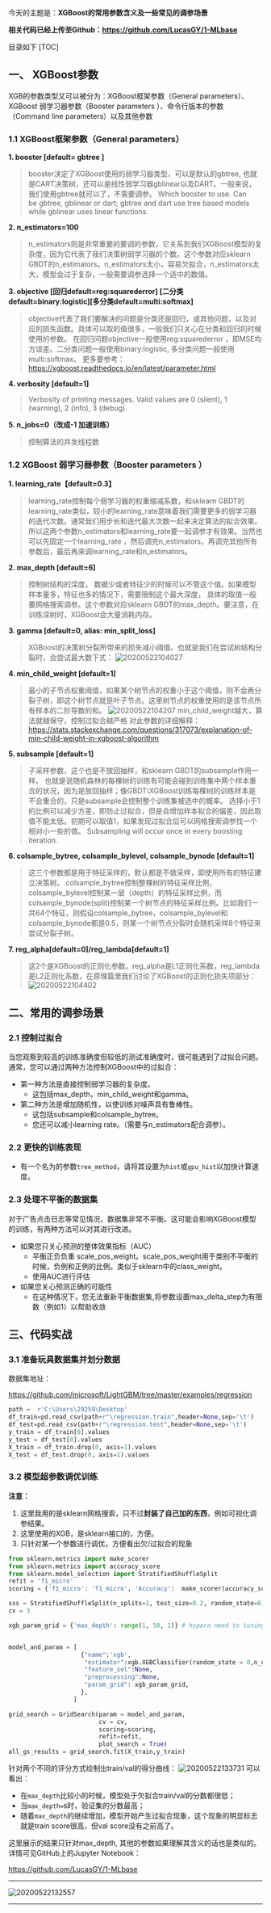 今天的主题是：**XGBoost的常用参数含义及一些常见的调参场景**

**相关代码已经上传至Github：https://github.com/LucasGY/1-MLbase**

目录如下
[TOC]

## 一、 XGBoost参数
XGB的参数类型又可以被分为：XGBoost框架参数（General parameters）、XGBoost 弱学习器参数（Booster parameters ）、命令行版本的参数（Command line parameters）以及其他参数

### 1.1 XGBoost框架参数（General parameters）
**1. booster [default= gbtree ]**
>booster决定了XGBoost使用的弱学习器类型，可以是默认的gbtree, 也就是CART决策树，还可以是线性弱学习器gblinear以及DART。一般来说，我们使用gbtree就可以了，不需要调参。
Which booster to use. Can be gbtree, gblinear or dart; gbtree and dart use tree based models while gblinear uses linear functions.

**2. n_estimators=100**
>n_estimators则是非常重要的要调的参数，它关系到我们XGBoost模型的复杂度，因为它代表了我们决策树弱学习器的个数。这个参数对应sklearn GBDT的n_estimators。n_estimators太小，容易欠拟合，n_estimators太大，模型会过于复杂，一般需要调参选择一个适中的数值。

**3. objective [回归default=reg:squarederror] [二分类default=binary:logistic][多分类default=multi:softmax]**
>objective代表了我们要解决的问题是分类还是回归，或其他问题，以及对应的损失函数。具体可以取的值很多，一般我们只关心在分类和回归的时候使用的参数。
在回归问题objective一般使用reg:squarederror ，即MSE均方误差。二分类问题一般使用binary:logistic, 多分类问题一般使用multi:softmax。
更多要参考：https://xgboost.readthedocs.io/en/latest/parameter.html

**4. verbosity [default=1]**
>Verbosity of printing messages. Valid values are 0 (silent), 1 (warning), 2 (info), 3 (debug). 

**5. n_jobs=0（改成-1 加速训练）**
> 控制算法的并发线程数

### 1.2 XGBoost 弱学习器参数（Booster parameters ）
**1. learning_rate【default=0.3】**
> learning_rate控制每个弱学习器的权重缩减系数，和sklearn GBDT的learning_rate类似，较小的learning_rate意味着我们需要更多的弱学习器的迭代次数。通常我们用步长和迭代最大次数一起来决定算法的拟合效果。所以这两个参数n_estimators和learning_rate要一起调参才有效果。当然也可以先固定一个learning_rate ，然后调完n_estimators，再调完其他所有参数后，最后再来调learning_rate和n_estimators。

**2. max_depth [default=6]**
> 控制树结构的深度，
数据少或者特征少的时候可以不管这个值。如果模型样本量多，特征也多的情况下，需要限制这个最大深度，
具体的取值一般要网格搜索调参。这个参数对应sklearn GBDT的max_depth。要注意，在训练深树时，XGBoost会大量消耗内存。

**3. gamma [default=0, alias: min_split_loss]**
> XGBoost的决策树分裂所带来的损失减小阈值。也就是我们在尝试树结构分裂时，会尝试最大数下式：
![20200522104027](https://raw.githubusercontent.com/LucasGY/TempImage/master/img/20200522104027.png)

**4. min_child_weight [default=1]**
> 最小的子节点权重阈值，如果某个树节点的权重小于这个阈值，则不会再分裂子树，即这个树节点就是叶子节点。这里树节点的权重使用的是该节点所有样本的二阶导数的和。
![20200522104207](https://raw.githubusercontent.com/LucasGY/TempImage/master/img/20200522104207.png)
min_child_weight越大，算法就越保守，控制过拟合越严格
对此参数的详细解释：https://stats.stackexchange.com/questions/317073/explanation-of-min-child-weight-in-xgboost-algorithm

**5. subsample [default=1]**
> 子采样参数，这个也是不放回抽样，和sklearn GBDT的subsample作用一样。
也就是说随机森林的每棵树的训练有可能会碰到训练集中两个样本重合的状况，因为是放回抽样；像GBDT\XGBoost训练每棵树的训练样本是不会重合的，只是subsample会控制整个训练集被选中的概率。
选择小于1的比例可以减少方差，即防止过拟合，但是会增加样本拟合的偏差，因此取值不能太低。初期可以取值1，如果发现过拟合后可以网格搜索调参找一个相对小一些的值。
Subsampling will occur once in every boosting iteration.

**6. colsample_bytree, colsample_bylevel, colsample_bynode [default=1]**
> 这三个参数都是用于特征采样的，默认都是不做采样，即使用所有的特征建立决策树。
colsample_bytree控制整棵树的特征采样比例，colsample_bylevel控制某一层（depth）的特征采样比例，而colsample_bynode(split)控制某一个树节点的特征采样比例。比如我们一共64个特征，则假设colsample_bytree，colsample_bylevel和colsample_bynode都是0.5，则某一个树节点分裂时会随机采样8个特征来尝试分裂子树。

**7. reg_alpha[default=0]/reg_lambda[default=1]**
> 这2个是XGBoost的正则化参数。reg_alpha是L1正则化系数，reg_lambda是L2正则化系数，在原理篇里我们讨论了XGBoost的正则化损失项部分：
![20200522104402](https://raw.githubusercontent.com/LucasGY/TempImage/master/img/20200522104402.png)

## 二、常用的调参场景
### 2.1 控制过拟合
当您观察到较高的训练准确度但较低的测试准确度时，很可能遇到了过拟合问题。
通常，您可以通过两种方法控制XGBoost中的过拟合：
- 第一种方法是直接控制弱学习器的复杂度。
  - 这包括max_depth，min_child_weight和gamma。
- 第二种方法是增加随机性，以使训练对噪声具有鲁棒性。
  - 这包括subsample和colsample_bytree。
  - 您还可以减小learning rate。（需要与n_estimators配合调参）。

### 2.2 更快的训练表现
* 有一个名为的参数`tree_method`，请将其设置为`hist`或`gpu_hist`以加快计算速度。

### 2.3 处理不平衡的数据集
对于广告点击日志等常见情况，数据集非常不平衡。这可能会影响XGBoost模型的训练，有两种方法可以对其进行改进。
- 如果您只关心预测的整体效果指标（AUC）
  - 平衡正负负重 scale_pos_weight。scale_pos_weight用于类别不平衡的时候，负例和正例的比例。类似于sklearn中的class_weight。
  - 使用AUC进行评估
- 如果您关心预测正确的可能性
  - 在这种情况下，您无法重新平衡数据集,将参数设置max_delta_step为有限数（例如1）以帮助收敛

## 三、代码实战
### 3.1 准备玩具数据集并划分数据
数据集地址：

https://github.com/microsoft/LightGBM/tree/master/examples/regression

```python
path =  r'C:\Users\29259\Desktop'
df_train=pd.read_csv(path+r"\regression.train",header=None,sep='\t')
df_test=pd.read_csv(path+r"\regression.test",header=None,sep='\t')
y_train = df_train[0].values
y_test = df_test[0].values
X_train = df_train.drop(0, axis=1).values
X_test = df_test.drop(0, axis=1).values
```

### 3.2 模型超参数调优训练
**注意：**
1. 这里我用的是sklearn网格搜索，只不过**封装了自己加的东西**，例如可视化调参结果。
2. 这里使用的XGB，是sklearn接口的，方便。
3. 只针对某一个参数进行调优，方便看出欠/过拟合的现象

```python
from sklearn.metrics import make_scorer
from sklearn.metrics import accuracy_score
from sklearn.model_selection import StratifiedShuffleSplit
refit = 'f1_micro'
scoring = {'f1_micro': 'f1_micro', 'Accuracy':  make_scorer(accuracy_score)}

sss = StratifiedShuffleSplit(n_splits=1, test_size=0.2, random_state=0) # n_splits=1才是留出法
cv = 3

xgb_param_grid = {'max_depth': range(1, 50, 1)} # hypara need to tuning


model_and_param = [ 
                    {"name":'xgb',
                     "estimator":xgb.XGBClassifier(random_state = 0,n_estimators=5),
                     "feature_sel":None,
                     "preprocessing":None,
                     "param_grid": xgb_param_grid,
                    },
                  ]

grid_search = GridSearch(param = model_and_param,
                         cv = cv,
                         scoring=scoring,
                         refit=refit,
                         plot_search = True)
all_gs_results = grid_search.fit(X_train,y_train)   
```
针对两个不同的评分方式绘制出train/val的得分曲线：
![20200522133731](https://raw.githubusercontent.com/LucasGY/TempImage/master/img/20200522133731.png)
可以看出：
* 在`max_depth`比较小的时候，模型处于欠拟合train/val的分数都很低；
* 当`max_depth=6`时，验证集的分数最高；
* 随着`max_depth`的继续增加，模型开始产生过拟合现象，这个现象的明显标志就是train score很高，但val score没有之前高了。

这里展示的结果只针对max_depth, 其他的参数如果理解其含义的话也是类似的。详情可见GitHub上的Jupyter Notebook：

https://github.com/LucasGY/1-MLbase

---
![20200522132557](https://raw.githubusercontent.com/LucasGY/TempImage/master/img/20200522132557.png)

---











